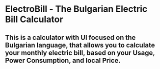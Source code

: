 # ElectroBill - The Bulgarian Electric Bill Calculator
## This is a calculator with UI focused on the Bulgarian language, that allows you to calculate your monthly electric bill, based on your Usage, Power Consumption, and local Price.
